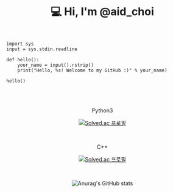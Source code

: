 <div align = center><h1>💻 Hi, I'm @aid_choi </h1></div>
<br>

```python3
import sys
input = sys.stdin.readline

def hello():
    your_name = input().rstrip()
    print("Hello, %s! Welcome to my GitHub :)" % your_name)

hello()
```
<br>
<br>

<div align = center>

Python3
    
[![Solved.ac 프로필](http://mazassumnida.wtf/api/v2/generate_badge?boj=chjwoo123)](https://solved.ac/chjwoo123)

<br>

C++
    
[![Solved.ac 프로필](http://mazassumnida.wtf/api/v2/generate_badge?boj=qwerty02)](https://solved.ac/qwerty02)
 
<br>
    
![Anurag's GitHub stats](https://github-readme-stats.vercel.app/api?username=Choi-Jiwon-38&&show_icons=true&theme=vue)
